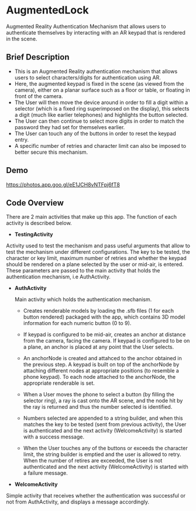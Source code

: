 # AugmentedLock

Augmented Reality Authentication Mechanism that allows users to authenticate themselves by interacting with an AR keypad that is rendered in the scene.

## Brief Description
* This is an Augmented Reality authentication mechanism that allows users to select characters/digits for authentication using AR.
* Here, the augmented keypad is fixed in the scene (as viewed from the camera), either on a planar surface such as a floor or table, or floating in front of the camera. 
* The User will then move the device around in order to fill a digit within a selector (which is a fixed ring superimposed on the display), this selects a digit (much like earlier telephones) and highlights the button selected. 
* The User can then continue to select more digits in order to match the password they had set for themselves earlier. 
* The User can touch any of the buttons in order to reset the keypad entry. 
* A specific number of retries and character limit can also be imposed to better secure this mechanism.

## Demo

https://photos.app.goo.gl/eE1JCH8vNTFpj6fT8

## Code Overview

There are 2 main activities that make up this app. The function of each activity is described below.

* **TestingActivity**

Activity used to test the mechanism and pass useful arguments that allow to test the mechanism under different configurations. The key to be tested, the character or key limit, maximum number of retries and whether the keypad should be rendered on a plane selected by the user or mid-air, is entered. These parameters are passed to the main activity that holds the authentication mechanism, i.e AuthActivity.

* **AuthActivity**

   Main activity which holds the authentication mechanism. 

  * Creates renderable models by loading the .sfb files (1 for each button rendered) packaged with the app, which contains 3D model information for each numeric button (0 to 9). 

  * If keypad is configured to be mid-air, creates an anchor at distance from the camera, facing the camera. If keypad is configured to be on a plane, an anchor is placed at any point that the User selects. 

  * An anchorNode is created and attahced to the anchor obtained in the previous step. A keypad is built on top of the anchorNode by attaching different nodes at appropriate positions (to resemble a phone keypad). To each node attached to the anchorNode, the appropriate renderable is set. 

  * When a User moves the phone to select a button (by filling the selector ring), a ray is cast onto the AR scene, and the node hit by the ray is returned and thus the number selected is identified. 

  * Numbers selected are appended to a string builder, and when this matches the key to be tested (sent from previous activity), the User is authenticated and the next activity (WelcomeActivity) is started with a success message. 

  * When the User touches any of the buttons or exceeds the character limit, the string builder is emptied and the user is allowed to retry. When the number of retires are exceeded, the User is not authenticated and the next activity (WelcomeActivity) is started with a failure message.

* **WelcomeActivity**

Simple activity that receives whether the authentication was successful or not from AuthActivity, and displays a message accordingly.
